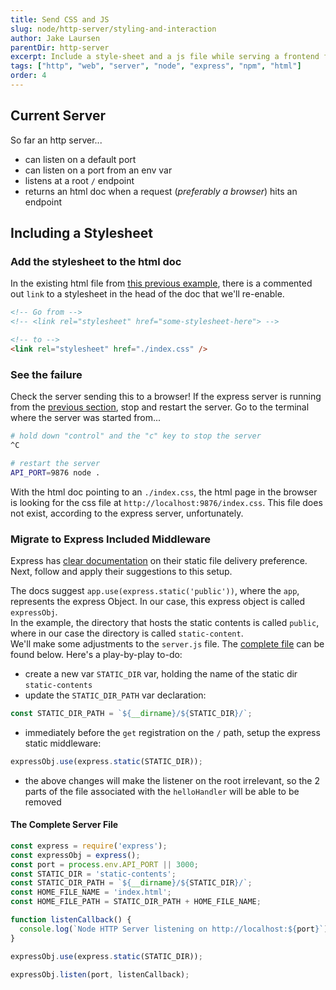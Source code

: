 ```yaml
---
title: Send CSS and JS
slug: node/http-server/styling-and-interaction
author: Jake Laursen
parentDir: http-server
excerpt: Include a style-sheet and a js file while serving a frontend from an express server
tags: ["http", "web", "server", "node", "express", "npm", "html"]
order: 4
---
```


## Current Server

So far an http server...

- can listen on a default port
- can listen on a port from an env var
- listens at a root `/` endpoint
- returns an html doc when a request (_preferably a browser_) hits an endpoint

## Including a Stylesheet

### Add the stylesheet to the html doc

In the existing html file from [this previous example](./render-docs), there is a commented out `link` to a stylesheet in the head of the doc that we'll re-enable.

```html
<!-- Go from -->
<!-- <link rel="stylesheet" href="some-stylesheet-here"> -->

<!-- to -->
<link rel="stylesheet" href="./index.css" />
```

### See the failure

Check the server sending this to a browser! If the express server is running from the [previous section](./render-docs), stop and restart the server. Go to the terminal where the server was started from...

```bash
# hold down "control" and the "c" key to stop the server
^C

# restart the server
API_PORT=9876 node .
```

With the html doc pointing to an `./index.css`, the html page in the browser is looking for the css file at `http://localhost:9876/index.css`. This file does not exist, according to the express server, unfortunately.

### Migrate to Express Included Middleware

Express has [clear documentation](https://expressjs.com/en/starter/static-files.html) on their static file delivery preference. Next, follow and apply their suggestions to this setup.

The docs suggest `app.use(express.static('public'))`, where the `app`, represents the express Object. In our case, this express object is called `expressObj`.  
In the example, the directory that hosts the static contents is called `public`, where in our case the directory is called `static-content`.  
We'll make some adjustments to the `server.js` file. The [complete file](#the-complete-server-file) can be found below. Here's a play-by-play to-do:

- create a new var `STATIC_DIR` var, holding the name of the static dir `static-contents`
- update the `STATIC_DIR_PATH` var declaration:

```js
const STATIC_DIR_PATH = `${__dirname}/${STATIC_DIR}/`;
```

- immediately before the `get` registration on the `/` path, setup the express static middleware:

```js
expressObj.use(express.static(STATIC_DIR));
```

- the above changes will make the listener on the root irrelevant, so the 2 parts of the file associated with the `helloHandler` will be able to be removed

#### The Complete Server File

```js
const express = require('express');
const expressObj = express();
const port = process.env.API_PORT || 3000;
const STATIC_DIR = 'static-contents';
const STATIC_DIR_PATH = `${__dirname}/${STATIC_DIR}/`;
const HOME_FILE_NAME = 'index.html';
const HOME_FILE_PATH = STATIC_DIR_PATH + HOME_FILE_NAME;

function listenCallback() {
  console.log(`Node HTTP Server listening on http://localhost:${port}`);
}

expressObj.use(express.static(STATIC_DIR));

expressObj.listen(port, listenCallback);
```
